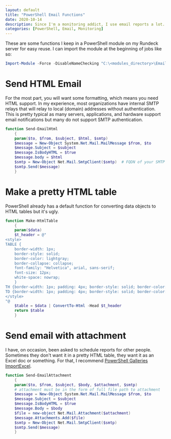 ```yaml
---
layout: default
title: "PowerShell Email Functions"
date: 2020-10-14
description: Since I'm a monitoring addict, I use email reports a lot...
categories: [PowerShell, Email, Monitoring]
---
```


These are some functions I keep in a PowerShell module on my Rundeck server for easy reuse. I can import the module at the beginning of jobs like so: 

```powershell
Import-Module -Force -DisableNameChecking "C:\<modules_directory>\EmailFunctions.psm1"
```

# Send HTML Email

For the most part, you will want some formatting, which means you need HTML support. In my experience, most organizations have internal SMTP relays that will relay to local (domain) addresses without authentication. This is pretty typical as many servers, applications, and hardware support email notifications but many do not support SMTP authentication. 

```powershell
function Send-EmailHtml
    {
    param($to, $from, $subject, $html, $smtp)
    $message = New-Object System.Net.Mail.MailMessage $from, $to
    $message.Subject = $subject
    $message.IsBodyHTML = $true
    $message.body = $html
    $smtp = New-Object Net.Mail.SmtpClient($smtp)  # FQDN of your SMTP server or relay
    $smtp.Send($message)
    }
```

# Make a pretty HTML table

PowerShell already has a default function for converting data objects to HTML tables but it's ugly. 

```powershell
function Make-HtmlTable
    {
    param($data)
    $t_header = @"
<style>
TABLE {
    border-width: 1px; 
    border-style: solid; 
    border-color: lightgray; 
    border-collapse: collapse; 
    font-family: "Helvetica", arial, sans-serif;
    font-size: 12px;
    white-space: nowrap;
    }
TH {border-width: 1px; padding: 4px; border-style: solid; border-color: lightgray; background-color: lightskyblue; white-space: nowrap;}
TD {border-width: 1px; padding: 4px; border-style: solid; border-color: lightgray; white-space: nowrap;}
</style>
"@
    $table = $data | ConvertTo-Html -Head $t_header
    return $table
    }
```

# Send email with attachment

I have, on occasion, been asked to schedule reports for other people. Sometimes they don't want it in a pretty HTML table, they want it as an Excel doc or something. For that, I recommend [PowerShell Galleries ImportExcel](https://www.powershellgallery.com/packages/ImportExcel/7.1.1). 

```powershell
function Send-EmailAttachment
    { 
    param($to, $from, $subject, $body, $attachment, $smtp)
    # attachment must be in the form of full file path to attachment
    $message = New-Object System.Net.Mail.MailMessage $from, $to
    $message.Subject = $subject
    $message.IsBodyHTML = $true
    $message.Body = $body
    $file = new-object Net.Mail.Attachment($attachment) 
    $message.Attachments.Add($file) 
    $smtp = New-Object Net.Mail.SmtpClient($smtp)
    $smtp.Send($message)
    }
```
